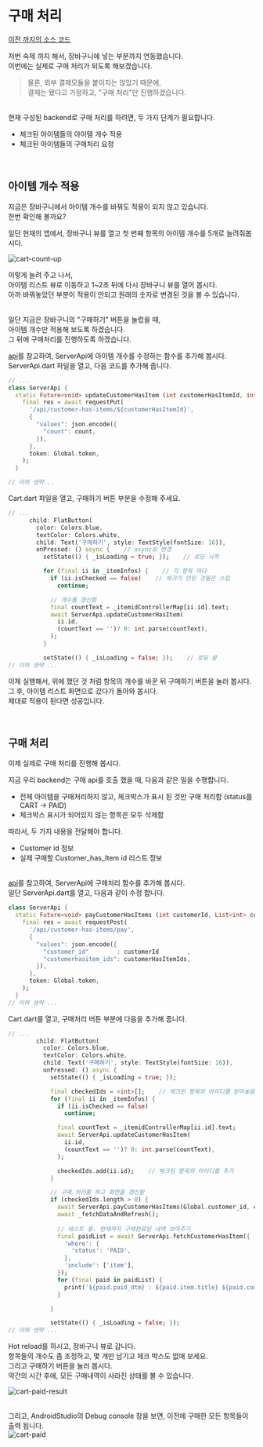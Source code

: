 # 구매 처리
[이전 까지의 소스 코드](sources/3rd-homework-lib.zip)  

저번 숙제 까지 해서, 장바구니에 넣는 부분까지 연동했습니다.  
이번에는 실제로 구매 처리가 되도록 해보겠습니다.  
> 물론, 외부 결제모듈을 붙이지는 않았기 때문에,  
> 결제는 됐다고 가정하고, "구매 처리"만 진행하겠습니다.  

&nbsp;  
현재 구성된 backend로 구매 처리를 하려면, 두 가지 단계가 필요합니다.  
- 체크된 아이템들의 아이템 개수 적용
- 체크된 아이템들의 구매처리 요청


&nbsp;  
## 아이템 개수 적용
지금은 장바구니에서 아이템 개수를 바꿔도 적용이 되지 않고 있습니다.  
한번 확인해 볼까요?  

일단 현재의 앱에서, 장바구니 뷰를 열고 첫 번째 항목의 아이템 개수를 5개로 늘려줘봅시다.  

![cart-count-up](images/cart-count-up.png)  

이렇게 늘려 주고 나서,  
아이템 리스트 뷰로 이동하고 1~2초 뒤에 다시 장바구니 뷰를 열어 봅시다.  
아까 바꿔놓았던 부분이 적용이 안되고 원래의 숫자로 변경된 것을 볼 수 있습니다.  

&nbsp;  
일단 지금은 장바구니의 "구매하기" 버튼을 눌렀을 때,  
아이템 개수만 적용해 보도록 하겠습니다.  
그 뒤에 구매처리를 진행하도록 하겠습니다.  

[api](flutter/Fast-Campus/2019-05-11/with-backend/backend-spec)를 참고하여, ServerApi에 아이템 개수를 수정하는 함수를 추가해 봅시다.  
ServerApi.dart 파일을 열고, 다음 코드를 추가해 줍니다.  
``` dart
// ...
class ServerApi {
  static Future<void> updateCustomerHasItem (int customerHasItemId, int count) async {
    final res = await requestPut(
      '/api/customer-has-items/${customerHasItemId}',
      {
        "values": json.encode({
          "count": count,
        }),
      },
      token: Global.token,
    );
  }

// 이하 생략...
```

Cart.dart 파일을 열고, 구매하기 버튼 부분을 수정해 주세요.  
``` dart
// ...
      child: FlatButton(
        color: Colors.blue,
        textColor: Colors.white,
        child: Text('구매하기', style: TextStyle(fontSize: 16)),
        onPressed: () async {    // async로 변경
          setState(() { _isLoading = true; });    // 로딩 시작

          for (final ii in _itemInfos) {    // 각 항목 마다
            if (ii.isChecked == false)    // 체크가 안된 것들은 스킵
              continue;

            // 개수를 갱신함
            final countText = _itemidControllerMap[ii.id].text;
            await ServerApi.updateCustomerHasItem(
              ii.id,
              (countText == '')? 0: int.parse(countText),
            );
          }

          setState(() { _isLoading = false; });    // 로딩 끝
// 이하 생략 ...
```

이제 실행해서, 위에 했던 것 처럼 항목의 개수를 바꾼 뒤 구매하기 버튼을 눌러 봅시다.  
그 후, 아이템 리스트 화면으로 갔다가 돌아와 봅시다.  
제대로 적용이 된다면 성공입니다.  

&nbsp;  
## 구매 처리
이제 실제로 구매 처리를 진행해 봅시다.  

지금 우리 backend는 구매 api를 호출 했을 때, 다음과 같은 일을 수행합니다.  
- 전체 아이템을 구매처리하지 않고, 체크박스가 표시 된 것만 구매 처리함 (status를 CART -> PAID)  
- 체크박스 표시가 되어있지 않는 항목은 모두 삭제함  

따라서, 두 가지 내용을 전달해야 합니다.  
- Customer id 정보
- 실제 구매할 Customer_has_Item id 리스트 정보

&nbsp;  
[api](flutter/Fast-Campus/2019-05-11/with-backend/backend-spec)를 참고하여, ServerApi에 구매처리 함수를 추가해 봅시다.  
일단 ServerApi.dart를 열고, 다음과 같이 수정 합니다.  
``` dart
class ServerApi {
  static Future<void> payCustomerHasItems (int customerId, List<int> customerHasItemIds) async {
    final res = await requestPost(
      '/api/customer-has-items/pay',
      {
        "values": json.encode({
          "customer_id"        : customerId        ,
          "customerhasitem_ids": customerHasItemIds,
        }),
      },
      token: Global.token,
    );
  }
// 이하 생략 ...
```

Cart.dart를 열고, 구매처리 버튼 부분에 다음을 추가해 줍니다.  
``` dart
// ...
        child: FlatButton(
          color: Colors.blue,
          textColor: Colors.white,
          child: Text('구매하기', style: TextStyle(fontSize: 16)),
          onPressed: () async {
            setState(() { _isLoading = true; });

            final checkedIds = <int>[];    // 체크된 항목의 아이디를 받아놓음
            for (final ii in _itemInfos) {
              if (ii.isChecked == false)
                continue;

              final countText = _itemidControllerMap[ii.id].text;
              await ServerApi.updateCustomerHasItem(
                ii.id,
                (countText == '')? 0: int.parse(countText),
              );

              checkedIds.add(ii.id);    // 체크된 항목의 아이디를 추가
            }

            // 구매 처리를 하고 화면을 갱신함
            if (checkedIds.length > 0) {
              await ServerApi.payCustomerHasItems(Global.customer_id, checkedIds);
              await _fetchDataAndRefresh();
              
              // 테스트 용. 현재까지 구매완료된 내역 보여주기
              final paidList = await ServerApi.fetchCustomerHasItem({
                'where': {
                  'status': 'PAID',
                },
                'include': ['item'],
              });
              for (final paid in paidList) {
                print('${paid.paid_dtm} : ${paid.item.title} ${paid.count}개');
              }

            }

            setState(() { _isLoading = false; });
// 이하 생략 ...
```

Hot reload를 하시고, 장바구니 뷰로 갑니다.  
항목들의 개수도 좀 조정하고, 몇 개만 남기고 체크 박스도 없애 보세요.  
그리고 구매하기 버튼을 눌러 봅시다.  
약간의 시간 후에, 모든 구매내역이 사라진 상태를 볼 수 있습니다.  

![cart-paid-result](images/cart-paid-result.png)  

&nbsp;  
그리고, AndroidStudio의 Debug console 창을 보면, 이전에 구매한 모든 항목들이 출력 됩니다.  
![cart-paid](images/cart-paid.png)  